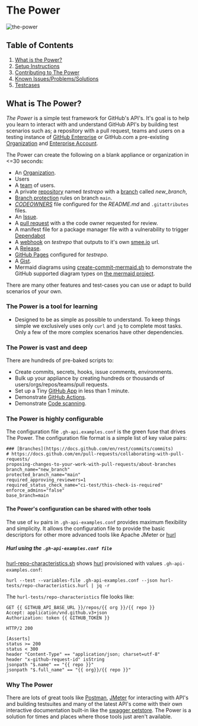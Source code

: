 # The Power

![the-power](https://github.com/gm3dmo/the-power/actions/workflows/the-power.yml/badge.svg)


## Table of Contents

1. [What is the Power?](#what-is-the-power)
2. [Setup Instructions](docs/setup.md)
3. [Contributing to The Power](CONTRIBUTING.md)
4. [Known Issues/Problems/Solutions](docs/known-issues.md)
5. [Testcases](docs/testcases.md)

## What is The Power?
*The Power* is a simple test framework for GitHub's API's. It's goal is to help you learn to interact with and understand GitHub API's by building test scenarios such as; a repository with a pull request, teams and users on a testing instance of [GitHub Enterprise](https://docs.github.com/en/enterprise-server/admin/overview/about-github-enterprise-server) or GitHub.com a pre-existing [Organization](https://docs.github.com/en/organizations/collaborating-with-groups-in-organizations/about-organizations) and [Enterprise Account](https://docs.github.com/en/get-started/onboarding/getting-started-with-github-enterprise-cloud).

The Power can create the following on a blank appliance or organization in <=30 seconds:

* An [Organization](https://docs.github.com/en/organizations/collaborating-with-groups-in-organizations/about-organizations).
* Users
* A [team](https://docs.github.com/en/github/setting-up-and-managing-organizations-and-teams/about-teams) of users.
* A private [repository](https://docs.github.com/en/repositories) named *testrepo* with a [branch](https://docs.github.com/en/github/collaborating-with-issues-and-pull-requests/creating-and-deleting-branches-within-your-repository) called *new_branch*,
* [Branch protection](https://docs.github.com/en/github/administering-a-repository/about-protected-branches) rules on branch `main`.
* [*CODEOWNERS*](https://docs.github.com/en/github/creating-cloning-and-archiving-repositories/about-code-owners) file configured for the *README.md* and `.gitattributes` files.
* An [Issue](https://github.com/features/issues).
* A [pull request](https://docs.github.com/en/github/collaborating-with-issues-and-pull-requests/about-pull-requests) with a the code owner requested for review. 
* A manifest file for a package manager file with a vulnerability to trigger [Dependabot](https://docs.github.com/en/code-security/dependabot)
* A [webhook](https://docs.github.com/en/developers/webhooks-and-events/about-webhooks) on *testrepo* that outputs to it's own [smee.io](https://smee.io) url.
* A [Release](https://docs.github.com/en/github/administering-a-repository/managing-releases-in-a-repository).
* [GitHub Pages](https://docs.github.com/en/pages) configured for *testrepo*.
* A [Gist](https://docs.github.com/en/github/writing-on-github/creating-gists).
* Mermaid diagrams using [create-commit-mermaid.sh](create-commit-mermaid.sh) to demonstrate the GitHub supported diagram types on [the mermaid project](https://mermaid-js.github.io/mermaid/#/n00b-gettingStarted).

There are many other features and test-cases you can use or adapt to build scenarios of your own.

### The Power is a tool for learning
- Designed to be as simple as possible to understand. To keep things simple we exclusively uses only `curl` and `jq` to complete most tasks. Only a few of the more complex scenarios have other dependencies.

### The Power is vast and deep
There are hundreds of pre-baked scripts to:

* Create commits, secrets, hooks, issue comments, environments.
* Bulk up your appliance by creating hundreds or thousands of users/orgs/repos/teams/pull requests.
* Set up a Tiny [GitHub App](https://docs.github.com/en/developers/apps/getting-started-with-apps/about-apps) in less than 1 minute.
* Demonstrate [GitHub Actions](https://docs.github.com/en/actions).
* Demonstrate [Code scanning](https://docs.github.com/en/code-security/code-scanning/automatically-scanning-your-code-for-vulnerabilities-and-errors/about-code-scanning).

### The Power is highly configurable
The configuration file `.gh-api.examples.conf` is the green fuse that drives The Power. The configuration file format is a simple list of key value pairs:

```
### [Branches](https://docs.github.com/en/rest/commits/commits)
# https://docs.github.com/en/pull-requests/collaborating-with-pull-requests/
proposing-changes-to-your-work-with-pull-requests/about-branches
branch_name="new_branch"
protected_branch_name="main"
required_approving_reviewers=1
required_status_check_name="ci-test/this-check-is-required"
enforce_admins="false"
base_branch=main
```

#### The Power's configuration can be shared with other tools
The use of `kv` pairs in `.gh-api-examples.conf` provides maximum flexibility and simplicity. It allows the configuration file to provide the basic descriptors for other more advanced tools like Apache JMeter or [hurl](https://hurl.dev/)

##### Hurl using the `.gh-api-examples.conf file`
[hurl-repo-characteristics.sh](https://github.com/gm3dmo/the-power/blob/main/hurl-repo-characteristics.sh) shows [hurl](https://hurl.dev) provisioned with values `.gh-api-examples.conf`: 

```
hurl --test --variables-file .gh-api-examples.conf --json hurl-tests/repo-characteristics.hurl | jq -r
```
The `hurl-tests/repo-characteristics` file looks like:

```
GET {{ GITHUB_API_BASE_URL }}/repos/{{ org }}/{{ repo }}
Accept: application/vnd.github.v3+json
Authorization: token {{ GITHUB_TOKEN }}

HTTP/2 200

[Asserts]
status >= 200
status < 300
header "Content-Type" == "application/json; charset=utf-8"
header "x-github-request-id" isString
jsonpath "$.name" == "{{ repo }}"
jsonpath "$.full_name" == "{{ org}}/{{ repo }}"
```

### Why The Power
There are lots of great tools like [Postman](https://www.postman.com/), [JMeter](https://jmeter.apache.org/) for interacting with API's and building testsuites and many of the latest API's come with their own interactive documentation built-in like the [swagger petstore](https://petstore.swagger.io/). The Power is a solution for times and places where those tools just aren't available. 
